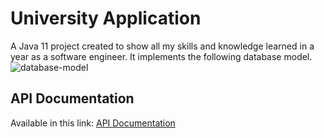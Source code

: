 # University Application
A Java 11 project created to show all my skills and knowledge learned in a year as a software engineer. It implements the following database model.
![database-model](https://user-images.githubusercontent.com/92128380/220084775-f175a41d-3c48-4b38-840a-9e469d81ef29.png)

## API Documentation
Available in this link: [API Documentation](http://localhost:8080/swagger-ui/index.html)
